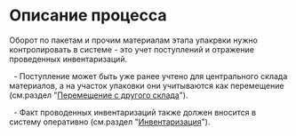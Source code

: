 # Описание процесса

Оборот по пакетам и прочим материалам этапа упакрвки нужно
контролировать в системе - это учет поступлений и отражение проведенных
инвентаризаций.

 
​- Поступление может быть уже ранее учтено для центрального склада
материалов, а на участок упаковки они учитываются как перемещение
(см.раздел "[Перемещение с другого склада](MovingWithWarehouse/MovingWithWarehouse.md)").

 
​- Факт проводенных инвентаризаций также должен вносится в систему
оперативно (см.раздел "[Инвентаризация](Inventory/Inventory.md)").
